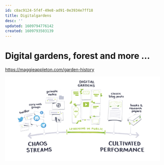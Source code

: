 ```yaml
---
id: c8ac9124-5f4f-49e8-ad91-0e3934e7ff18
title: Digitalgardens
desc: ''
updated: 1609794776142
created: 1609793503139
---
```


# Digital gardens, forest and more ...

https://maggieappleton.com/garden-history


![](assets/images/2021-01-04-21-52-56.png)

